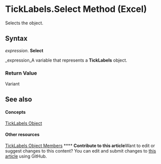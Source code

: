 
# TickLabels.Select Method (Excel)

Selects the object.


## Syntax

 _expression_. **Select**

 _expression_A variable that represents a  **TickLabels** object.


### Return Value

Variant


## See also


#### Concepts


 [TickLabels Object](fcb02bc5-fcdc-db32-168b-2d40e5552991.md)
#### Other resources


 [TickLabels Object Members](bd184951-8313-e1c9-69a6-063f5f2fd356.md)
****   **Contribute to this article**Want to edit or suggest changes to this content? You can edit and submit changes to  [this article](https://github.com/jhershey00/VBA_Excel_Test/OpenXMLCon/articles/36d40e75-20fb-5022-a31d-7a93aac65d3f.md) using GitHub.

